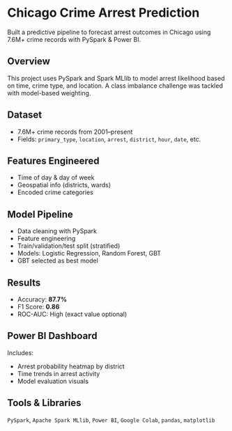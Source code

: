 # Chicago Crime Arrest Prediction

Built a predictive pipeline to forecast arrest outcomes in Chicago using 7.6M+ crime records with PySpark & Power BI.

## Overview
This project uses PySpark and Spark MLlib to model arrest likelihood based on time, crime type, and location. A class imbalance challenge was tackled with model-based weighting.

## Dataset
- 7.6M+ crime records from 2001–present
- Fields: `primary_type`, `location`, `arrest`, `district`, `hour`, `date`, etc.

## Features Engineered
- Time of day & day of week
- Geospatial info (districts, wards)
- Encoded crime categories

## Model Pipeline
- Data cleaning with PySpark
- Feature engineering
- Train/validation/test split (stratified)
- Models: Logistic Regression, Random Forest, GBT
- GBT selected as best model

## Results
- Accuracy: **87.7%**
- F1 Score: **0.86**
- ROC-AUC: High (exact value optional)

## Power BI Dashboard
Includes:
- Arrest probability heatmap by district
- Time trends in arrest activity
- Model evaluation visuals

## Tools & Libraries
`PySpark`, `Apache Spark MLlib`, `Power BI`, `Google Colab`, `pandas`, `matplotlib`
